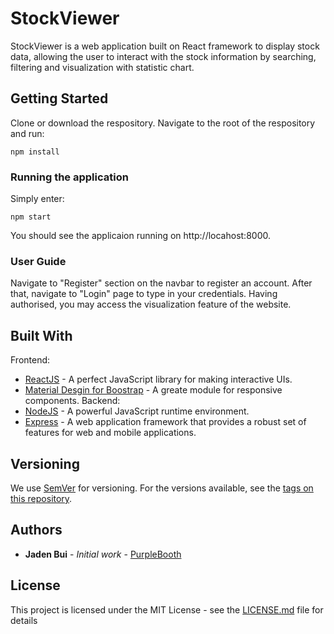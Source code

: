 # StockViewer

StockViewer is a web application built on React framework to display stock data, allowing the user to interact with the stock information by searching, filtering and visualization with statistic chart.

## Getting Started

Clone or download the respository. Navigate to the root of the respository and run:
```
npm install
```

### Running the application

Simply enter:
```
npm start
```
You should see the applicaion running on  http://locahost:8000. 

### User Guide
Navigate to "Register" section on the navbar to register an account. After that, navigate to "Login" page to type in your credentials. Having authorised, you may access the visualization feature of the website.

## Built With
Frontend:
* [ReactJS](https://reactjs.org/) - A perfect JavaScript library for making interactive UIs.
* [Material Desgin for Boostrap](https://mdbootstrap.com/) - A greate module for responsive components.
Backend:
* [NodeJS](https://nodejs.org/en/docs/) - A powerful JavaScript runtime environment.
* [Express](https://expressjs.com/) - A  web application framework that provides a robust set of features for web and mobile applications.

## Versioning

We use [SemVer](http://semver.org/) for versioning. For the versions available, see the [tags on this repository](https://github.com/your/project/tags). 

## Authors

* **Jaden Bui** - *Initial work* - [PurpleBooth](https://github.com/JadenBui)

## License

This project is licensed under the MIT License - see the [LICENSE.md](LICENSE.md) file for details
